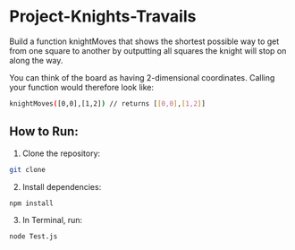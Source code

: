 # Project-Knights-Travails

 Build a function knightMoves that shows the shortest possible way to get from one square to another by outputting all squares the knight will stop on along the way.

You can think of the board as having 2-dimensional coordinates. Calling your function would therefore look like:

```bash
knightMoves([0,0],[1,2]) // returns [[0,0],[1,2]]
```


## How to Run:

1. Clone the repository:

```bash
git clone
```

2. Install dependencies:

```bash
npm install
```

3. In Terminal, run:

```bash
node Test.js
```